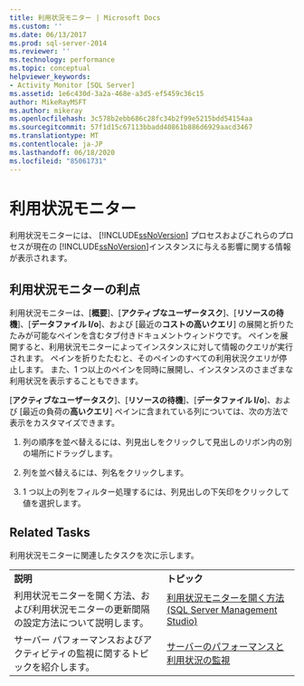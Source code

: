 ```yaml
---
title: 利用状況モニター | Microsoft Docs
ms.custom: ''
ms.date: 06/13/2017
ms.prod: sql-server-2014
ms.reviewer: ''
ms.technology: performance
ms.topic: conceptual
helpviewer_keywords:
- Activity Monitor [SQL Server]
ms.assetid: 1e6c430d-3a2a-468e-a3d5-ef5459c36c15
author: MikeRayMSFT
ms.author: mikeray
ms.openlocfilehash: 3c578b2ebb686c28fc34b2f99e5215bdd54154aa
ms.sourcegitcommit: 57f1d15c67113bbadd40861b886d6929aacd3467
ms.translationtype: MT
ms.contentlocale: ja-JP
ms.lasthandoff: 06/18/2020
ms.locfileid: "85061731"
---
```

# <a name="activity-monitor"></a>利用状況モニター
  利用状況モニターには、 [!INCLUDE[ssNoVersion](../../includes/ssnoversion-md.md)] プロセスおよびこれらのプロセスが現在の [!INCLUDE[ssNoVersion](../../includes/ssnoversion-md.md)]インスタンスに与える影響に関する情報が表示されます。  
  
## <a name="benefits-of-activity-monitor"></a>利用状況モニターの利点  
 利用状況モニターは、[**概要**]、[**アクティブなユーザータスク**]、[**リソースの待機**]、[**データファイル I/o**]、および [最近の**コストの高いクエリ**] の展開と折りたたみが可能なペインを含むタブ付きドキュメントウィンドウです。 ペインを展開すると、利用状況モニターによってインスタンスに対して情報のクエリが実行されます。 ペインを折りたたむと、そのペインのすべての利用状況クエリが停止します。 また、1 つ以上のペインを同時に展開し、インスタンスのさまざまな利用状況を表示することもできます。  
  
 [**アクティブなユーザータスク**]、[**リソースの待機**]、[**データファイル I/o**]、および [最近の負荷の**高いクエリ**] ペインに含まれている列については、次の方法で表示をカスタマイズできます。  
  
1.  列の順序を並べ替えるには、列見出しをクリックして見出しのリボン内の別の場所にドラッグします。  
  
2.  列を並べ替えるには、列名をクリックします。  
  
3.  1 つ以上の列をフィルター処理するには、列見出しの下矢印をクリックして値を選択します。  
  
## <a name="related-tasks"></a>Related Tasks  
 利用状況モニターに関連したタスクを次に示します。  
  
|||  
|-|-|  
|**説明**|**トピック**|  
|利用状況モニターを開く方法、および利用状況モニターの更新間隔の設定方法について説明します。|[利用状況モニターを開く方法 &#40;SQL Server Management Studio&#41;](../performance-monitor/open-activity-monitor-sql-server-management-studio.md)|  
|サーバー パフォーマンスおよびアクティビティの監視に関するトピックを紹介します。|[サーバーのパフォーマンスと利用状況の監視](../performance/server-performance-and-activity-monitoring.md)|  
  
  
